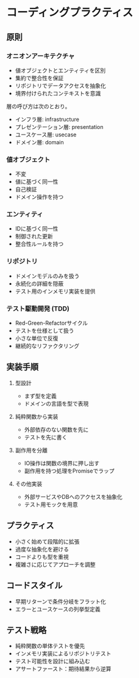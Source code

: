 # コーディングプラクティス

## 原則

### オニオンアーキテクチャ
- 値オブジェクトとエンティティを区別
- 集約で整合性を保証
- リポジトリでデータアクセスを抽象化
- 境界付けられたコンテキストを意識

層の呼び方は次のとおり。

- インフラ層: infrastructure
- プレゼンテーション層: presentation
- ユースケース層: usecase
- ドメイン層: domain

### 値オブジェクト

- 不変
- 値に基づく同一性
- 自己検証
- ドメイン操作を持つ

### エンティティ

- IDに基づく同一性
- 制御された更新
- 整合性ルールを持つ


### リポジトリ

- ドメインモデルのみを扱う
- 永続化の詳細を隠蔽
- テスト用のインメモリ実装を提供


### テスト駆動開発 (TDD)
- Red-Green-Refactorサイクル
- テストを仕様として扱う
- 小さな単位で反復
- 継続的なリファクタリング

## 実装手順

1. 型設計
   - まず型を定義
   - ドメインの言語を型で表現

2. 純粋関数から実装
   - 外部依存のない関数を先に
   - テストを先に書く

3. 副作用を分離
   - IO操作は関数の境界に押し出す
   - 副作用を持つ処理をPromiseでラップ

4. その他実装
   - 外部サービスやDBへのアクセスを抽象化
   - テスト用モックを用意

## プラクティス

- 小さく始めて段階的に拡張
- 過度な抽象化を避ける
- コードよりも型を重視
- 複雑さに応じてアプローチを調整

## コードスタイル

- 早期リターンで条件分岐をフラット化
- エラーとユースケースの列挙型定義

## テスト戦略

- 純粋関数の単体テストを優先
- インメモリ実装によるリポジトリテスト
- テスト可能性を設計に組み込む
- アサートファースト：期待結果から逆算
